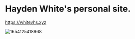 # Hayden White's personal site.
https://whitevhs.xyz

![1654125418968](https://user-images.githubusercontent.com/91919356/200114019-b7b68cc7-6226-4085-9f13-a8708a8ae30b.gif)
